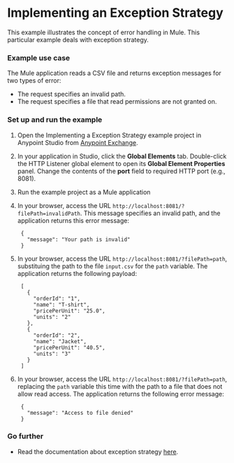 # Implementing an Exception Strategy

This example illustrates the concept of error handling in Mule. This particular example deals with exception strategy.

### Example use case

The Mule application reads a CSV file and returns exception messages for two types of error: 

* The request specifies an invalid path.
* The request specifies a file that read permissions are not granted on.

### Set up and run the example

1. Open the Implementing a Exception Strategy example project in Anypoint Studio from [Anypoint Exchange](http://www.mulesoft.org/documentation/display/current/Anypoint+Exchange).

2. In your application in Studio, click the **Global Elements** tab. Double-click the HTTP Listener global element to open its **Global Element Properties** panel. Change the contents of the **port** field to required HTTP port (e.g., 8081).

3. Run the example project as a Mule application

4. In your browser, access the URL `http://localhost:8081/?filePath=invalidPath`. This message specifies an invalid path, and the application returns this error message:
		
		{
		  "message": "Your path is invalid"
		}

5. In your browser, access the URL `http://localhost:8081/?filePath=path`, substituing the path to the file `input.csv` for the `path` variable. The application returns the following payload:

		[
		  {
		    "orderId": "1",
		    "name": "T-shirt",
		    "pricePerUnit": "25.0",
		    "units": "2"
		  },
		  {
		    "orderId": "2",
		    "name": "Jacket",
		    "pricePerUnit": "40.5",
		    "units": "3"
		  }
		]

6. In your browser, access the URL `http://localhost:8081/?filePath=path`, replacing the `path` variable this time with the path to a file that does not allow read access. The application returns the following error message:
       
		{
		  "message": "Access to file denied"
		}

### Go further
       
* Read the documentation about exception strategy [here](http://www.mulesoft.org/documentation/display/current/Choice+Exception+Strategy).
   
   

